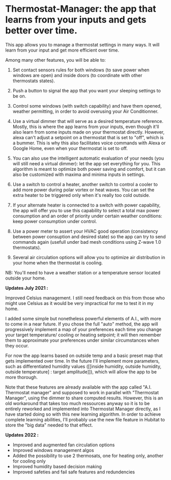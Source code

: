 # Thermostat-Manager: the app that learns from your inputs and gets better over time. 
This app allows you to manage a thermostat settings in many ways. It will learn from your input and get more efficient over time. 

Among many other features, you will be able to: 

1) Set contact sensors rules for both windows (to save power when windows are open) and inside doors (to coordinate with other thermostats states).  
   
2) Push a button to signal the app that you want your sleeping settings to be on.

3) Control some windows (with switch capability) and have them opened, weather permitting, in order to avoid overusing your Air Conditionner.

4) Use a virtual dimmer that will serve as a desired temperature reference. Mostly, this is where the app learns from your inputs, even though it'll also learn from some inputs made on your thermostat directly. However, alexa can't adjust a setpoint on a thermostat that is set to "off", which is a bummer. This is why this also facilitates voice commands with Alexa or Google Home, even when your thermostat is set to off.

5) You can also use the intelligent automatic evaluation of your needs (you will still need a virtual dimmer): let the app set everything for you. This algorithm is meant to optimize both power saving and comfort, but it can also be customized with maxima and minima inputs in settings.

6) Use a switch to control a heater, another switch to control a cooler to add more power during polar vortex or heat waves. You can set the extra heater to be triggered only when it's really too cold outside.

7) If your alternate heater is connected to a switch with power capability, the app will offer you to use this capability to select a total max power consumption and an order of priority under certain weather conditions: keep power consumption under control.

8) Use a power meter to assert your HVAC good operation (consistency between power consuption and desired state) so the app can try to send commands again (usefull under bad mesh conditions using Z-wave 1.0 thermostats).

9)  Several air circulation options will allow you to optimize air distribution in your home when the thermostat is cooling. 


NB: You'll need to have a weather station or a temperature sensor located outside your home.

**Updates July 2021 :** 

Improved Celsius management. I still need feedback on this from those who might use Celsius as it would be very impractical for me to test it in my home. 

I added some simple but nonetheless powerful elements of A.I., with more to come in a near future. If you chose the full "auto" method, the app will progressively implement a map of your preferences each time you change your target temperature/ cooling or heating setpoint; it will then remember them to approximate your preferences under similar circumstances when they occur. 

For now the app learns based on outside temp and a basic preset map that gets implemented over time. In the future I'll implement more parameters, such as differentiated humidity values ([[inside humidity, outside humidity, outside temperature] : target amplitude]]), which will allow the app to be more thorough. 

Note that these features are already available with the app called "A.I. Thermostat manager" and supposed to work in parallel with "Thermostat Manager", using the dimmer to share computed results. However, this is an old workaround that takes too much ressources anyway so it is to be entirely reworked and implemented into Thermostat Manager directly, as I have started doing so with this new learning algorithm. In order to achieve complete learning abilities, I'll probably use the new file feature in Hubitat to store the "big data" needed to that effect.


**Updates 2022 :** 

- Improved and augmented fan circulation options
- Improved windows management algos
- Added the possibility to use 2 thermosats, one for heating only, another for cooling only
- Improved humidity based decision making
- Improved safeties and fail safe features and redundencies